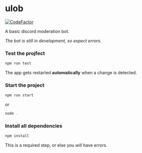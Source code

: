 # ulob
[![CodeFactor](https://www.codefactor.io/repository/github/korauo/ulob/badge)](https://www.codefactor.io/repository/github/korauo/ulob)


A basic discord moderation bot.

*The bot is still in development, so expect errors.*


### Test the projfect
```js
npm run test
```
The app gets restarted **automatically** when a change is detected. <br>
 
### Start the project
 ```js
 npm run start
 ```
 or
 ```js
 node .
 ```
### Install all dependencies

 ```js
 npm install
 ```

This is a required step, or else you *will* have errors.
